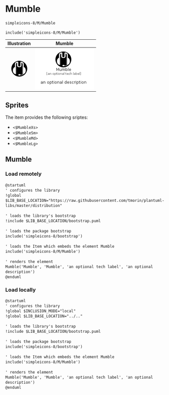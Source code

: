 # Mumble


```text
simpleicons-8/M/Mumble
```

```text
include('simpleicons-8/M/Mumble')
```



| Illustration | Mumble |
| :---: | :---: |
| ![illustration for Illustration](../../simpleicons-8/M/Mumble.png) | ![illustration for Mumble](../../simpleicons-8/M/Mumble.Local.png) |



## Sprites
The item provides the following sriptes:

- `<$MumbleXs>`
- `<$MumbleSm>`
- `<$MumbleMd>`
- `<$MumbleLg>`





## Mumble

### Load remotely
```plantuml
@startuml
' configures the library
!global $LIB_BASE_LOCATION="https://raw.githubusercontent.com/tmorin/plantuml-libs/master/distribution"

' loads the library's bootstrap
!include $LIB_BASE_LOCATION/bootstrap.puml

' loads the package bootstrap
include('simpleicons-8/bootstrap')

' loads the Item which embeds the element Mumble
include('simpleicons-8/M/Mumble')

' renders the element
Mumble('Mumble', 'Mumble', 'an optional tech label', 'an optional description')
@enduml
```

### Load locally
```plantuml
@startuml
' configures the library
!global $INCLUSION_MODE="local"
!global $LIB_BASE_LOCATION="../.."

' loads the library's bootstrap
!include $LIB_BASE_LOCATION/bootstrap.puml

' loads the package bootstrap
include('simpleicons-8/bootstrap')

' loads the Item which embeds the element Mumble
include('simpleicons-8/M/Mumble')

' renders the element
Mumble('Mumble', 'Mumble', 'an optional tech label', 'an optional description')
@enduml
```

